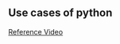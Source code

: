 ## Use cases of python
[Reference Video](https://drive.google.com/file/d/1zEsCp8xSO9qbgV9so2S-lbY8QqMzIq34/view?usp=sharing)
